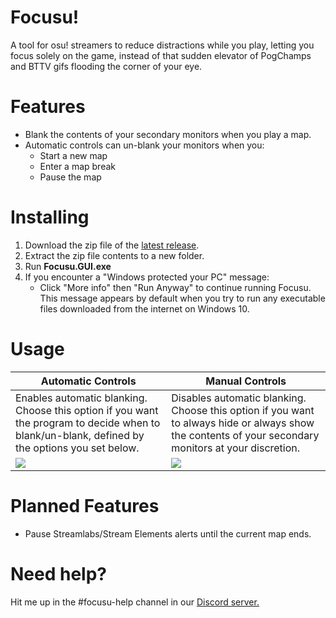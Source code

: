 # Focusu!

A tool for osu! streamers to reduce distractions while you play, letting you focus solely on the game, instead of that sudden elevator of PogChamps and BTTV gifs flooding the corner of your eye.

# Features
- Blank the contents of your secondary monitors when you play a map.
- Automatic controls can un-blank your monitors when you:
    * Start a new map
    * Enter a map break
    * Pause the map

# Installing
1. Download the zip file of the [latest release](https://github.com/ceilingwaffle/Focusu/releases/tag/0.1.1).
2. Extract the zip file contents to a new folder.
3. Run **Focusu.GUI.exe**
4. If you encounter a "Windows protected your PC" message:
    - Click "More info" then "Run Anyway" to continue running Focusu. This message appears by default when you try to run any executable files downloaded from the internet on Windows 10.

# Usage
Automatic Controls  | Manual Controls
------------------- | ---------------
Enables automatic blanking. Choose this option if you want the program to decide when to blank/un-blank, defined by the options you set below. | Disables automatic blanking. Choose this option if you want to always hide or always show the contents of your secondary monitors at your discretion.
![](https://i.imgur.com/wvbkXI0.png) | ![](https://i.imgur.com/73mwPJT.png)

# Planned Features
- Pause Streamlabs/Stream Elements alerts until the current map ends.

[//]: # (https://gist.github.com/PurpleBooth/109311bb0361f32d87a2)

[//]: # (https://github.com/adam-p/markdown-here/wiki/Markdown-Cheatsheet)

# Need help?
Hit me up in the #focusu-help channel in our [Discord server.](https://discordapp.com/invite/CmjtS6W)
